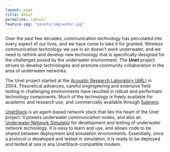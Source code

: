 ```yaml
---
layout: page
title: About
permalink: /about/
feature-img: "assets/img/water.jpg"
---
```


Over the past few decades, communication technology has percolated into every aspect of our lives, and we have come to take it for granted. Wireless communication technology we use in air doesn't work underwater, and we need to rethink and develop new technology that is specifically designed for the challenges posed by the underwater environment. The **Unet** project strives to develop technologies and promote community collaboration in the area of underwater networks.

The Unet project started at the [Acoustic Research Laboratory (ARL)](http://www.arl.nus.edu.sg/) in 2004. Theoretical advances, careful engingeering and extensive field testing in challenging environments have resulted in robust and performant technology components. Much of the technology is freely available for academic and research use, and commercially available through [Subnero](http://www.subnero.com/).

[UnetStack](http://www.unetstack.net/doc/html/unet-sim.html#unetsim) is an agent-based network stack that lies the heart of the Unet project. It powers underwater communication nodes, and also an [Underwater Network Simulator](http://www.unetstack.net/doc/html/unet-sim.html#unetsim) for development and testing of underwater network technology. It is easy to learn and use, and allows code to be shared between deployment and simulation environments. Essentially, once a protocol is developed and tested in simulation, it is ready to be deployed and tested at sea in any UnetStack-compatible modem.
